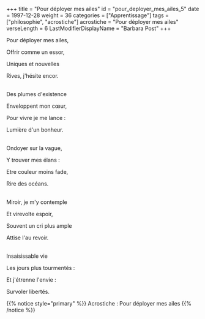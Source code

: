 +++
title = "Pour déployer mes ailes"
id = "pour_deployer_mes_ailes_5"
date = 1997-12-28
weight = 36
categories = ["Apprentissage"]
tags = ["philosophie", "acrostiche"]
acrostiche = "Pour déployer mes ailes"
verseLength = 6
LastModifierDisplayName = "Barbara Post"
+++

Pour déployer mes ailes,

Offrir comme un essor,

Uniques et nouvelles

Rives, j'hésite encor.

 \
Des plumes d'existence

Enveloppent mon cœur,

Pour vivre je me lance :

Lumière d'un bonheur.

 \
Ondoyer sur la vague,

Y trouver mes élans :

Etre couleur moins fade,

Rire des océans.

 \
Miroir, je m'y contemple

Et virevolte espoir,

Souvent un cri plus ample

Attise l'au revoir.

 \
Insaisissable vie

Les jours plus tourmentés :

Et j'étrenne l'envie :

Survoler libertés.

{{% notice style="primary" %}}
Acrostiche : Pour déployer mes ailes
{{% /notice %}}
